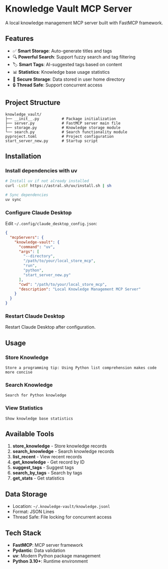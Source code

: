 # Knowledge Vault MCP Server

A local knowledge management MCP server built with FastMCP framework.

## Features

- ✅ **Smart Storage**: Auto-generate titles and tags
- 🔍 **Powerful Search**: Support fuzzy search and tag filtering
- 🏷️ **Smart Tags**: AI-suggested tags based on content
- 📊 **Statistics**: Knowledge base usage statistics
- 💾 **Secure Storage**: Data stored in user home directory
- 🔒 **Thread Safe**: Support concurrent access

## Project Structure

```
knowledge_vault/
├── __init__.py          # Package initialization
├── server.py            # FastMCP server main file
├── storage.py           # Knowledge storage module
└── search.py            # Search functionality module
pyproject.toml           # Project configuration
start_server_new.py      # Startup script
```

## Installation

### Install dependencies with uv

```bash
# Install uv if not already installed
curl -LsSf https://astral.sh/uv/install.sh | sh

# Sync dependencies
uv sync
```

### Configure Claude Desktop

Edit `~/.config/claude_desktop_config.json`:

```json
{
  "mcpServers": {
    "knowledge-vault": {
      "command": "uv",
      "args": [
        "--directory",
        "/path/to/your/local_store_mcp",
        "run",
        "python",
        "start_server_new.py"
      ],
      "cwd": "/path/to/your/local_store_mcp",
      "description": "Local Knowledge Management MCP Server"
    }
  }
}
```

### Restart Claude Desktop

Restart Claude Desktop after configuration.

## Usage

### Store Knowledge
```
Store a programming tip: Using Python list comprehension makes code more concise
```

### Search Knowledge
```
Search for Python knowledge
```

### View Statistics
```
Show knowledge base statistics
```

## Available Tools

1. **store_knowledge** - Store knowledge records
2. **search_knowledge** - Search knowledge records
3. **list_recent** - View recent records
4. **get_knowledge** - Get record by ID
5. **suggest_tags** - Suggest tags
6. **search_by_tags** - Search by tags
7. **get_stats** - Get statistics

## Data Storage

- Location: `~/.knowledge-vault/knowledge.jsonl`
- Format: JSON Lines
- Thread Safe: File locking for concurrent access

## Tech Stack

- **FastMCP**: MCP server framework
- **Pydantic**: Data validation
- **uv**: Modern Python package management
- **Python 3.10+**: Runtime environment

